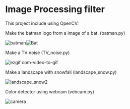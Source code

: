 # Image Processing filter

This project include using OpenCV:

Make the batman logo from a image of a bat. (batman.py)

![batman](https://user-images.githubusercontent.com/43343453/228600967-e0ba411c-a67a-4ad5-929a-821167e525fc.jpg)![Bat](https://user-images.githubusercontent.com/43343453/228600987-76dd3255-94f1-47e2-88b3-38d5ab15ab25.jpg)



Make a TV noise (TV_noise.py)

![ezgif com-video-to-gif](https://user-images.githubusercontent.com/43343453/228600093-ddd576b8-7c97-4463-985f-b55603ce2fae.gif)

Make a landscape with snowfall (landscape_snow.py)

![landscape_snow2](https://user-images.githubusercontent.com/43343453/229078467-70a310ca-d374-405b-9bd6-bec99cd60da9.gif)

Color detector using webcam (vebcam.py)

![camera](https://user-images.githubusercontent.com/43343453/228923829-4d28654a-bb0e-499f-9ac9-edcc37c336fe.gif)
